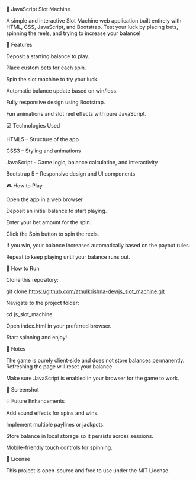 🎰 JavaScript Slot Machine

A simple and interactive Slot Machine web application built entirely with HTML, CSS, JavaScript, and Bootstrap. Test your luck by placing bets, spinning the reels, and trying to increase your balance!

🚀 Features

Deposit a starting balance to play.

Place custom bets for each spin.

Spin the slot machine to try your luck.

Automatic balance update based on win/loss.

Fully responsive design using Bootstrap.

Fun animations and slot reel effects with pure JavaScript.

💻 Technologies Used

HTML5 – Structure of the app

CSS3 – Styling and animations

JavaScript – Game logic, balance calculation, and interactivity

Bootstrap 5 – Responsive design and UI components

🎮 How to Play

Open the app in a web browser.

Deposit an initial balance to start playing.

Enter your bet amount for the spin.

Click the Spin button to spin the reels.

If you win, your balance increases automatically based on the payout rules.

Repeat to keep playing until your balance runs out.

🔧 How to Run

Clone this repository:

git clone https://github.com/athulkrishna-dev/js_slot_machine.git


Navigate to the project folder:

cd js_slot_machine


Open index.html in your preferred browser.

Start spinning and enjoy!



📝 Notes

The game is purely client-side and does not store balances permanently. Refreshing the page will reset your balance.

Make sure JavaScript is enabled in your browser for the game to work.

📸 Screenshot



💡 Future Enhancements

Add sound effects for spins and wins.

Implement multiple paylines or jackpots.

Store balance in local storage so it persists across sessions.

Mobile-friendly touch controls for spinning.

📜 License

This project is open-source and free to use under the MIT License.
